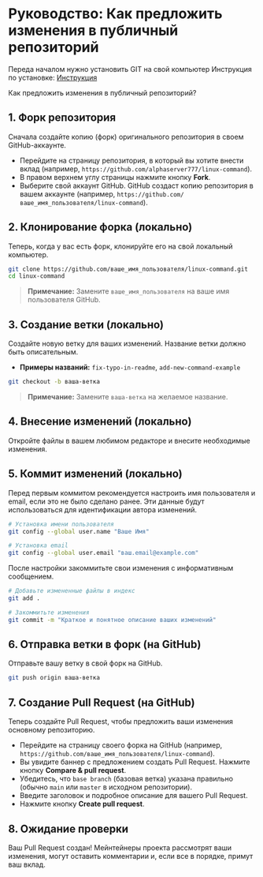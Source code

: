# Руководство: Как предложить изменения в публичный репозиторий

Переда началом нужно установить GIT на свой компьютер
Инструкция по установке: [Инструкция](https://selectel.ru/blog/tutorials/how-to-install-git-to-windows/)


Как предложить изменения в публичный репозиторий?

## 1. Форк репозитория

Сначала создайте копию (форк) оригинального репозитория в своем GitHub-аккаунте.

*   Перейдите на страницу репозитория, в который вы хотите внести вклад (например, `https://github.com/alphaserver777/linux-command`).
*   В правом верхнем углу страницы нажмите кнопку **Fork**.
*   Выберите свой аккаунт GitHub. GitHub создаст копию репозитория в вашем аккаунте (например, `https://github.com/ваше_имя_пользователя/linux-command`).

## 2. Клонирование форка (локально)

Теперь, когда у вас есть форк, клонируйте его на свой локальный компьютер.

```bash
git clone https://github.com/ваше_имя_пользователя/linux-command.git
cd linux-command
```
> **Примечание:** Замените `ваше_имя_пользователя` на ваше имя пользователя GitHub.

## 3. Создание ветки (локально)

Создайте новую ветку для ваших изменений. Название ветки должно быть описательным.

*   **Примеры названий:** `fix-typo-in-readme`, `add-new-command-example`

```bash
git checkout -b ваша-ветка
```
> **Примечание:** Замените `ваша-ветка` на желаемое название.

## 4. Внесение изменений (локально)

Откройте файлы в вашем любимом редакторе и внесите необходимые изменения.

## 5. Коммит изменений (локально)

Перед первым коммитом рекомендуется настроить имя пользователя и email, если это не было сделано ранее. Эти данные будут использоваться для идентификации автора изменений.

```bash
# Установка имени пользователя
git config --global user.name "Ваше Имя"

# Установка email
git config --global user.email "ваш.email@example.com"
```

После настройки закоммитьте свои изменения с информативным сообщением.

```bash
# Добавьте измененные файлы в индекс
git add .

# Закоммитьте изменения
git commit -m "Краткое и понятное описание ваших изменений"
```

## 6. Отправка ветки в форк (на GitHub)

Отправьте вашу ветку в свой форк на GitHub.

```bash
git push origin ваша-ветка
```

## 7. Создание Pull Request (на GitHub)

Теперь создайте Pull Request, чтобы предложить ваши изменения основному репозиторию.

*   Перейдите на страницу своего форка на GitHub (например, `https://github.com/ваше_имя_пользователя/linux-command`).
*   Вы увидите баннер с предложением создать Pull Request. Нажмите кнопку **Compare & pull request**.
*   Убедитесь, что `base branch` (базовая ветка) указана правильно (обычно `main` или `master` в исходном репозитории).
*   Введите заголовок и подробное описание для вашего Pull Request.
*   Нажмите кнопку **Create pull request**.

## 8. Ожидание проверки

Ваш Pull Request создан! Мейнтейнеры проекта рассмотрят ваши изменения, могут оставить комментарии и, если все в порядке, примут ваш вклад.